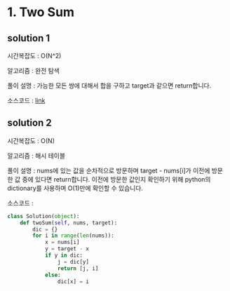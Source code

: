 # 1. Two Sum

## solution 1

시간복잡도 : O(N^2)

알고리즘 : 완전 탐색

풀이 설명 : 가능한 모든 쌍에 대해서 합을 구하고 target과 같으면 return합니다.

소스코드 : [link](1.py)



## solution 2

시간복잡도 : O(N)

알고리즘 : 해시 테이블

풀이 설명 : nums에 있는 값을 순차적으로 방문하며 target - nums[i]가 이전에 방문한 값 중에 있다면 return합니다. 이전에 방문한 값인지 확인하기 위해 python의 dictionary를 사용하며 O(1)만에 확인할 수 있습니다.

소스코드 : 

```python
class Solution(object):
    def twoSum(self, nums, target):
        dic = {}
        for i in range(len(nums)):
            x = nums[i]
            y = target - x
            if y in dic:
                j = dic[y]
                return [j, i]
            else:
                dic[x] = i
```


